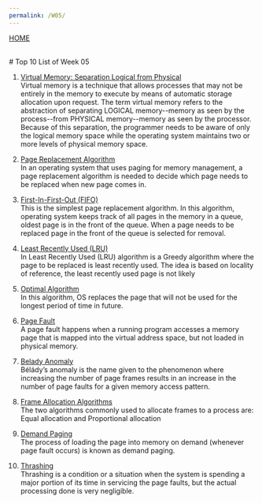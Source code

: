 ```yaml
--- 
permalink: /W05/ 
--- 
```

[HOME](../) 

<br>
# Top 10 List of Week 05

1. [Virtual Memory: Separation Logical from Physical](http://denninginstitute.com/modules/vm/green/defn.html)<br>
Virtual memory is a technique that allows processes that may not be entirely in the memory to execute by means of automatic storage allocation upon request. The term virtual memory refers to the abstraction of separating LOGICAL memory--memory as seen by the process--from PHYSICAL memory--memory as seen by the processor. Because of this separation, the programmer needs to be aware of only the logical memory space while the operating system maintains two or more levels of physical memory space. 

2. [Page Replacement Algorithm](https://www.geeksforgeeks.org/page-replacement-algorithms-in-operating-systems/)<br> 
In an operating system that uses paging for memory management, a page replacement algorithm is needed to decide which page needs to be replaced when new page comes in.

3. [First-In-First-Out (FIFO)](https://www.geeksforgeeks.org/program-page-replacement-algorithms-set-2-fifo/)<br> 
This is the simplest page replacement algorithm. In this algorithm, operating system keeps track of all pages in the memory in a queue, oldest page is in the front of the queue. When a page needs to be replaced page in the front of the queue is selected for removal. 

4. [Least Recently Used (LRU)](https://www.geeksforgeeks.org/program-for-least-recently-used-lru-page-replacement-algorithm/)<br> 
In Least Recently Used (LRU) algorithm is a Greedy algorithm where the page to be replaced is least recently used. The idea is based on locality of reference, the least recently used page is not likely

5. [Optimal Algorithm](https://www.geeksforgeeks.org/optimal-page-replacement-algorithm/)<br> 
In this algorithm, OS replaces the page that will not be used for the longest period of time in future. 

6. [Page Fault](https://www.geeksforgeeks.org/page-replacement-algorithms-in-operating-systems/)<br> 
A page fault happens when a running program accesses a memory page that is mapped into the virtual address space, but not loaded in physical memory.

7. [Belady Anomaly](https://www.geeksforgeeks.org/beladys-anomaly-in-page-replacement-algorithms/)<br> 
Bélády’s anomaly is the name given to the phenomenon where increasing the number of page frames results in an increase in the number of page faults for a given memory access pattern. 

8. [Frame Allocation Algorithms](https://www.geeksforgeeks.org/operating-system-allocation-frames/)<br>
The two algorithms commonly used to allocate frames to a process are: Equal allocation and Proportional allocation

9. [Demand Paging](https://www.geeksforgeeks.org/virtual-memory-in-operating-system/)<br> 
The process of loading the page into memory on demand (whenever page fault occurs) is known as demand paging. 

10. [Thrashing](https://www.geeksforgeeks.org/techniques-to-handle-thrashing/)<br>
Thrashing is a condition or a situation when the system is spending a major portion of its time in servicing the page faults, but the actual processing done is very negligible.
